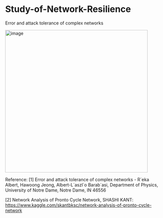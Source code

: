 # Study-of-Network-Resilience
Error and attack tolerance of complex networks

<img width="457" alt="image" src="https://user-images.githubusercontent.com/88580416/156710607-2e5af9d2-7561-4cf1-915d-1add02823bec.png">


Reference:
[1] Error and attack tolerance of complex networks - R´eka Albert, Hawoong Jeong, Albert-L´aszl´o Barab´asi, Department of Physics, University of Notre Dame, Notre Dame, IN 46556

[2] Network Analysis of Pronto Cycle Network, SHASHI KANT: https://www.kaggle.com/skantbksc/network-analysis-of-pronto-cycle-network
